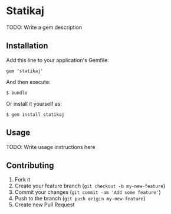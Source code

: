 # Statikaj

TODO: Write a gem description

## Installation

Add this line to your application's Gemfile:

    gem 'statikaj'

And then execute:

    $ bundle

Or install it yourself as:

    $ gem install statikaj

## Usage

TODO: Write usage instructions here

## Contributing

1. Fork it
2. Create your feature branch (`git checkout -b my-new-feature`)
3. Commit your changes (`git commit -am 'Add some feature'`)
4. Push to the branch (`git push origin my-new-feature`)
5. Create new Pull Request
